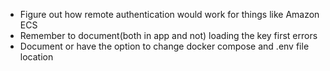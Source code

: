 * Figure out how remote authentication would work for things like Amazon ECS
* Remember to document(both in app and not) loading the key first errors
* Document or have the option to change docker compose and .env file location


